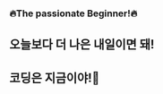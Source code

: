 ### 🔥The passionate Beginner!🔥

<h2 align='left'> 오늘보다 더 나은 내일이면 돼! </h2>
<h2 align='left'> 코딩은 지금이야!🌅 </h2>






<!--
**RINORINORINORINO/RINORINORINORINO** is a ✨ _special_ ✨ repository because its `README.md` (this file) appears on your GitHub profile.

Here are some ideas to get you started:

- 🔭 I’m currently working on ...
- 🌱 I’m currently learning ...
- 👯 I’m looking to collaborate on ...
- 🤔 I’m looking for help with ...
- 💬 Ask me about ...
- 📫 How to reach me: ...
- 😄 Pronouns: ...
- ⚡ Fun fact: ...
-->
